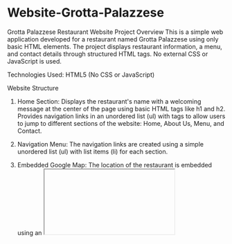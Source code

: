 # Website-Grotta-Palazzese
Grotta Palazzese Restaurant Website
Project Overview
This is a simple web application developed for a restaurant named Grotta Palazzese using only basic HTML elements. The project displays restaurant information, a menu, and contact details through structured HTML tags. No external CSS or JavaScript is used.

Technologies Used:
HTML5 (No CSS or JavaScript)

Website Structure
1. Home Section:
Displays the restaurant's name with a welcoming message at the center of the page using basic HTML tags like h1 and h2.
Provides navigation links in an unordered list (ul) with <a> tags to allow users to jump to different sections of the website: Home, About Us, Menu, and Contact.

3. Navigation Menu:
The navigation links are created using a simple unordered list (ul) with list items (li) for each section.

5. Embedded Google Map:
The location of the restaurant is embedded using an <iframe> tag that integrates Google Maps. This map gives users the exact location of Grotta Palazzese.

7. About Us Section:
Provides a detailed description of the restaurant’s history and atmosphere using h1, h4, and p tags for headings and paragraphs.
Images of the restaurant are included using the img tag.

9. Menu Section:
The menu is displayed using an HTML table tag that lists the dishes offered by the restaurant, their descriptions, and prices.
The table includes headers (th) for Dish, Description, and Price, and each row (tr) contains the details of a menu item.

11. Contact Section:
Displays the restaurant's address, phone numbers, and email in the footer using p tags.
The information is centered using the <center> tag.

Key HTML Tags Used:
Text Tags: h1, h2, p for headings and text content.
List Tags: ul, li for creating the navigation menu.
Image Tags: img for embedding restaurant images.
Table Tags: table, th, tr, td for organizing the menu items.
Iframe Tag: iframe for embedding Google Maps.
Hyperlink Tags: a for creating links to different sections of the website.

How to Run the Project
Clone or download the project files.
Open the index.html file in any web browser (Chrome, Firefox, etc.).
Navigate through the website sections using the menu.

Features:
Basic Navigation: An unordered list with hyperlinks allows users to navigate between sections.
Google Map Integration: The restaurant’s location is displayed using an embedded Google Map.
Menu Display: The restaurant's menu is structured in a table format with dishes, descriptions, and prices.
Simple HTML: The project uses plain HTML with no CSS for styling or JavaScript for functionality.
